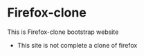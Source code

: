 # Firefox-clone
This is Firefox-clone bootstrap website
- This site is not complete a clone of firefox 

